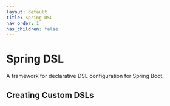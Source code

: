 ```yaml
---
layout: default
title: Spring DSL
nav_order: 1
has_children: false
---
```

# Spring DSL

A framework for declarative DSL configuration for Spring Boot.



## Creating Custom DSLs
